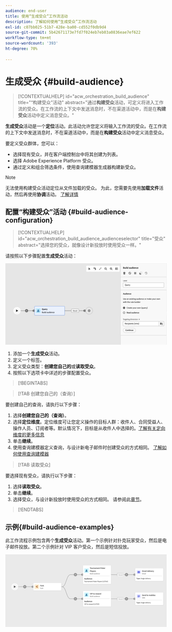 ```yaml
---
audience: end-user
title: 使用“生成受众”工作流活动
description: 了解如何使用“生成受众”工作流活动
exl-id: c07bb025-51b7-428e-ba00-cd552f0db9d4
source-git-commit: 5b42671173e7fd7f024eb7eb03a0836eae7ef622
workflow-type: tm+mt
source-wordcount: '393'
ht-degree: 70%

---
```


# 生成受众 {#build-audience}

>[!CONTEXTUALHELP]
>id="acw_orchestration_build_audience"
>title="“构建受众”活动"
>abstract="通过&#x200B;**构建受众**&#x200B;活动，可定义将进入工作流的受众。在工作流的上下文中发送消息时，不在渠道活动中，而是在&#x200B;**构建受众**&#x200B;活动中定义消息受众。"

**生成受众**&#x200B;活动是一个&#x200B;**定位**&#x200B;活动。此活动允许您定义将输入工作流的受众。在工作流的上下文中发送消息时，不在渠道活动中，而是在&#x200B;**构建受众**&#x200B;活动中定义消息受众。

要定义受众群体，您可以：

* 选择现有受众，并在客户端控制台中将其创建为列表。
* 选择 Adobe Experience Platform 受众。
* 通过定义和组合筛选条件，使用查询建模器生成器构建新受众。

>[!NOTE]
>
>无法使用构建受众活动定位从文件加载的受众。 为此，您需要先使用&#x200B;**加载文件**&#x200B;活动，然后再使用&#x200B;**协调**&#x200B;活动。 [了解详情](../../audience/about-recipients.md)

<!--
The **Build audience** activity can be placed at the beginning of the workflow or after any other activity. Any activity can be placed after the **Build audience**.
-->

## 配置“构建受众”活动 {#build-audience-configuration}

>[!CONTEXTUALHELP]
>id="acw_orchestration_build_audience_audienceselector"
>title="受众"
>abstract="选择您的受众，就像设计新投放时使用受众一样。"

请按照以下步骤配置&#x200B;**生成受众**&#x200B;活动：

![](../assets/workflow-audience.png)

1. 添加一个&#x200B;**生成受众**&#x200B;活动。
1. 定义一个标签。
1. 定义受众类型：**创建您自己的**&#x200B;或&#x200B;**读取受众**。
1. 按照以下选项卡中详述的步骤配置受众。

>[!BEGINTABS]

>[!TAB 创建您自己的（查询）]

要创建自己的查询，请执行以下步骤：

1. 选择&#x200B;**创建您自己的（查询）**。
1. 选择&#x200B;**定位维度**。定位维度可让您定义操作的目标人群：收件人、合同受益人、操作人员、订阅者等。默认情况下，目标是从收件人中选择的。[了解有关定向维度的更多信息](../../audience/about-recipients.md#targeting-dimensions)
1. 单击&#x200B;**继续**。
1. 使用查询建模器定义查询，与设计新电子邮件时创建受众的方式相同。 [了解如何使用查询建模器](../../query/query-modeler-overview.md)

>[!TAB 读取受众]

要选择现有受众，请执行以下步骤：

1. 选择&#x200B;**读取受众**。
1. 单击&#x200B;**继续**。
1. 选择受众，与设计新投放时使用受众的方式相同。 请参阅此[章节](../../audience/add-audience.md)。

>[!ENDTABS]

## 示例{#build-audience-examples}

此工作流程示例包含两个&#x200B;**生成受众**&#x200B;活动。第一个示例针对扑克玩家受众，然后是电子邮件投放。第二个示例针对 VIP 客户受众，然后是短信投放。

![](../assets/workflow-audience-example.png)
